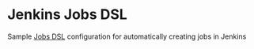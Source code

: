 # Jenkins Jobs DSL

Sample [Jobs DSL](https://jenkinsci.github.io/job-dsl-plugin/#) configuration for automatically creating jobs in Jenkins
